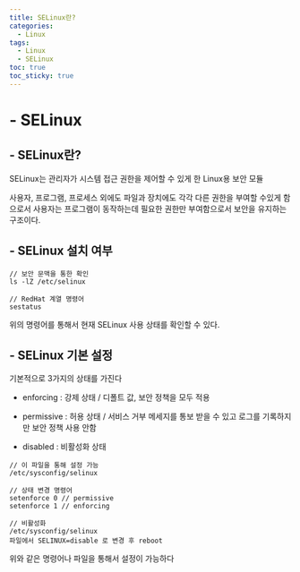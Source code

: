 ```yaml
---
title: SELinux란?
categories:
  - Linux
tags:
  - Linux
  - SELinux
toc: true
toc_sticky: true
---
```

# - SELinux

## - SELinux란?

SELinux는 관리자가 시스템 접근 권한을 제어할 수 있게 한 Linux용 보안 모듈

사용자, 프로그램, 프로세스 외에도 파일과 장치에도 각각 다른 권한을 부여할 수있게 함으로서  사용자는 프로그램이 동작하는데 필요한 권한만 부여함으로서 보안을 유지하는 구조이다.

## - SELinux 설치 여부

```
// 보안 문맥을 통한 확인
ls -lZ /etc/selinux

// RedHat 계열 명령어
sestatus
```

위의 명령어를 통해서 현재 SELinux 사용 상태를 확인할 수 있다.

## - SELinux 기본 설정

기본적으로 3가지의 상태를 가진다

- enforcing :  강제 상태 / 디폴트 값, 보안 정책을 모두 적용

- permissive : 허용 상태 / 서비스 거부 메세지를 통보 받을 수 있고 로그를 기록하지만 보안 정책 사용 안함

- disabled : 비활성화 상태

```
// 이 파일을 통해 설정 가능
/etc/sysconfig/selinux

// 상태 변경 명령어
setenforce 0 // permissive
setenforce 1 // enforcing

// 비활성화 
/etc/sysconfig/selinux
파일에서 SELINUX=disable 로 변경 후 reboot  
```

위와 같은 명령어나 파일을 통해서 설정이 가능하다
